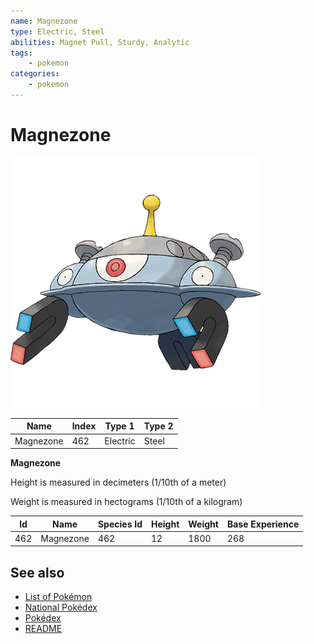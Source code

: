 ```yaml
---
name: Magnezone
type: Electric, Steel
abilities: Magnet Pull, Sturdy, Analytic
tags:
    - pokemon
categories:
    - pokemon
---
```


# Magnezone


![Magnezone](images/462.png)

| **Name** | **Index** | **Type 1** | **Type 2** |
|----|----|----|----|
| Magnezone | 462 | Electric | Steel  |

**Magnezone** 


Height is measured in decimeters (1/10th of a meter)

Weight is measured in hectograms (1/10th of a kilogram)

| **Id** | **Name** | **Species Id** | **Height** | **Weight** | **Base Experience** |
|--------|----------|----------------|------------|------------|---------------------|
| 462 | Magnezone | 462 | 12 | 1800 | 268 |


## See also

- [List of Pokémon](../pokemon.md)
- [National Pokédex](../national_pokedex.md)
- [Pokédex](../pokedex.md)
- [README](../README.md)
